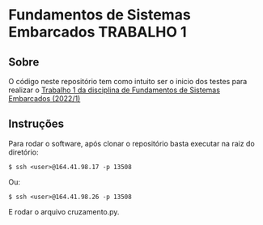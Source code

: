 # Fundamentos de Sistemas Embarcados TRABALHO 1

## Sobre
O código neste repositório tem como intuito ser o inicio dos testes para realizar o [Trabalho 1 da disciplina de Fundamentos de Sistemas Embarcados (2022/1)](https://gitlab.com/fse_fga/trabalhos-2022_1/trabalho-1-2022-1)

## Instruções
Para rodar o software, após clonar o repositório basta executar na raiz do diretório:

```
$ ssh <user>@164.41.98.17 -p 13508 
```

Ou:

```
$ ssh <user>@164.41.98.26 -p 13508
```

E rodar o arquivo cruzamento.py.